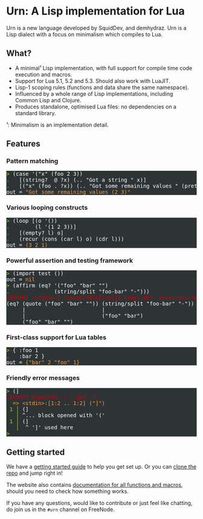# Urn: A Lisp implementation for Lua

Urn is a new language developed by SquidDev, and demhydraz. Urn is a Lisp dialect with a focus on minimalism which compiles
to Lua.

## What?
 - A minimal¹ Lisp implementation, with full support for compile time code execution and macros.
 - Support for Lua 5.1, 5.2 and 5.3. Should also work with LuaJIT.
 - Lisp-1 scoping rules (functions and data share the same namespace).
 - Influenced by a whole range of Lisp implementations, including Common Lisp and Clojure.
 - Produces standalone, optimised Lua files: no dependencies on a standard library.

¹: Minimalism is an implementation detail.

## Features
### Pattern matching
<pre style="color:#ffffff;background-color:#2e3436;">
<span style="color:#8ae234;">&gt; </span>(case &#39;(&quot;x&quot; (foo 2 3))
<span style="color:#8ae234;">. </span>  [(string?  @ ?x) (.. &quot;Got a string &quot; x)]
<span style="color:#8ae234;">. </span>  [(&quot;x&quot; (foo . ?x)) (.. &quot;Got some remaining values &quot; (pretty x))])
out = <span style="color:#ff9d3a;">&quot;Got some remaining values (2 3)&quot;</span>
</pre>

### Various looping constructs
<pre style="color:#ffffff;background-color:#2e3436;">
<span style="color:#8ae234;">&gt; </span>(loop [(o &#39;())
<span style="color:#8ae234;">. </span>       (l &#39;(1 2 3))]
<span style="color:#8ae234;">. </span>  [(empty? l) o]
<span style="color:#8ae234;">. </span>  (recur (cons (car l) o) (cdr l)))
out = <span style="color:#ff9d3a;">(3 2 1)</span>
</pre>

### Powerful assertion and testing framework
<pre style="color:#ffffff;background-color:#2e3436;">
<span style="color:#8ae234;">&gt; </span>(import test ())
out = <span style="color:#ff9d3a;">nil</span>
<span style="color:#8ae234;">&gt; </span>(affirm (eq? &#39;(&quot;foo&quot; &quot;bar&quot; &quot;&quot;)
<span style="color:#8ae234;">. </span>             (string/split &quot;foo-bar&quot; &quot;-&quot;)))
<span style="color:#cc0000;">[ERROR] &lt;stdin&gt;:1 (compile#111{split,temp}:46): Assertion failed</span>
(eq? (quote (&quot;foo&quot; &quot;bar&quot; &quot;&quot;)) (string/split &quot;foo-bar&quot; &quot;-&quot;))
     |                        |
     |                        (&quot;foo&quot; &quot;bar&quot;)
     (&quot;foo&quot; &quot;bar&quot; &quot;&quot;)
</pre>

### First-class support for Lua tables
<pre style="color:#ffffff;background-color:#2e3436;">
<span style="color:#8ae234;">&gt; </span>{ :foo 1
<span style="color:#8ae234;">. </span>  :bar 2 }
out = <span style="color:#ff9d3a;">{&quot;bar&quot; 2 &quot;foo&quot; 1}</span>
</pre>

### Friendly error messages
<pre style="color:#ffffff;background-color:#2e3436;">
<span style="color:#8ae234;">&gt; </span>(]
<span style="color:#cc0000;">[ERROR] Expected &#39;)&#39;, got &#39;]&#39;</span>
<span style="color:#ff9d3a;">  =&gt; &lt;stdin&gt;:[1:2 .. 1:2] (&quot;]&quot;)</span>
<span style="color:#8ae234;"> 1 │</span> (]
<span style="color:#8ae234;">   │</span> ^... block opened with &#39;(&#39;
<span style="color:#8ae234;"> 1 │</span> (]
<span style="color:#8ae234;">   │</span>  ^ &#39;]&#39; used here
<span style="color:#8ae234;">&gt; </span>
</pre>

## Getting started
We have a [getting started guide](tutorial/01-introduction.md) to help you get set up. Or you can [clone the
repo](https://gitlab.com/urn/urn) and jump right in!

The website also contains [documentation for all functions and macros](docs/lib.prelude.md), should you need to check how
something works.

If you have any questions, would like to contribute or just feel like chatting, do join us in the `#urn` channel on FreeNode.
